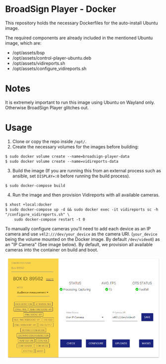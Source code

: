 # BroadSign Player - Docker

This repository holds the necessary Dockerfiles for the auto-install Ubuntu image.

The required components are already included in the mentioned Ubuntu image, which are:

* /opt/assets/bsp
* /opt/assets/control-player-ubuntu.deb
* /opt/assets/vidireports.sh
* /opt/assets/configure_vidireports.sh

# Notes

It is extremely important to run this image using Ubuntu on Wayland only. Otherwise BroadSign Player glitches out.

# Usage

1. Clone or copy the repo inside `/opt/`.
2. Create the necessary volumes for the images before building:

```
$ sudo docker volume create --name=broadsign-player-data
$ sudo docker volume create --name=vidireports-data
```

3. Build the image (If you are running this from an external process such as ansible, set `DISPLAY=:0` before running the build process). 

```
$ sudo docker-compose build
```

4. Run the image and then provision Vidireports with all available cameras.

```
$ xhost +local:docker
$ sudo docker-compose up -d && sudo docker exec -it vidireports sc -h "/configure_vidireports.sh" \
    sudo docker-compose restart -t 0
```

To manually configure cameras you'll need to add each device as an IP camera and use `v4l2:///dev/your_device` as the camera URI. (`your_device` being the volume mounted on the Docker image. By default `/dev/video0`) as an "IP Camera" (See image below). By default, we provision all available cameras into the container on build and boot.

![](public/example-config.png)
